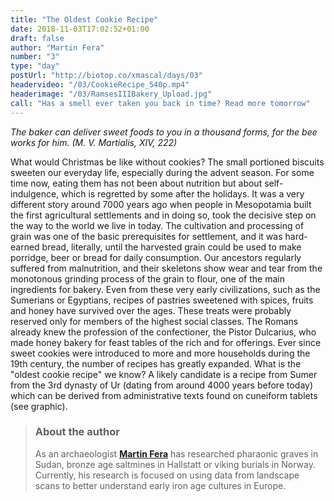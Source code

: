 ```yaml
---
title: "The Oldest Cookie Recipe"
date: 2018-11-03T17:02:52+01:00
draft: false
author: "Martin Fera"
number: "3"
type: "day"
postUrl: "http://biotop.co/xmascal/days/03"
headervideo: "/03/CookieRecipe_540p.mp4"
headerimage: "/03/RamsesIIIBakery_Upload.jpg"
call: "Has a smell ever taken you back in time? Read more tomorrow"
---
```

*The baker can deliver sweet foods to you in a thousand forms, for the bee works for him. (M. V. Martialis, XIV, 222)*

What would Christmas be like without cookies? The small portioned biscuits sweeten our everyday life, especially during the advent season. For some time now, eating them has not been about nutrition but about self-indulgence, which is regretted by some after the holidays. It was a very different story around 7000 years ago when people in Mesopotamia built the first agricultural settlements and in doing so, took the decisive step on the way to the world we live in today. The cultivation and processing of grain was one of the basic prerequisites for settlement, and it was hard-earned bread, literally, until the harvested grain could be used to make porridge, beer or bread for daily consumption. Our ancestors regularly suffered from malnutrition, and their skeletons show wear and tear from the monotonous grinding process of the grain to flour, one of the main ingredients for bakery.
Even from these very early civilizations, such as the Sumerians or Egyptians, recipes of pastries sweetened with spices, fruits and honey have survived over the ages. These treats were probably reserved only for members of the highest social classes. The Romans already knew the profession of the confectioner, the Pistor Dulcarius, who made honey bakery for feast tables of the rich and for offerings.
Ever since sweet cookies were introduced to more and more households during the 19th century, the number of recipes has greatly expanded. What is the "oldest cookie recipe" we know? A likely candidate is a recipe from Sumer from the 3rd dynasty of Ur (dating from around 4000 years before today) which can be derived from administrative texts found on cuneiform tablets (see graphic).

> ### About the author
> As an archaeologist **[Martin Fera](http://biotop.co/en/person/martin-fera/)** has researched pharaonic graves in Sudan, bronze age saltmines in Hallstatt or viking burials in Norway. Currently, his research is focused on using data from landscape scans to better understand early iron age cultures in Europe.
<!--more-->
